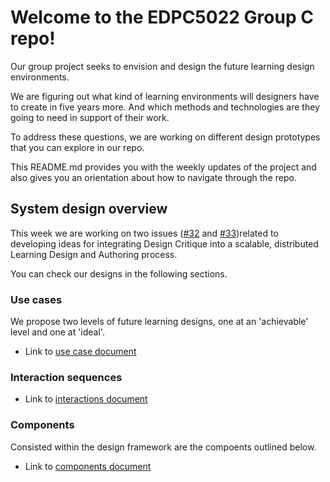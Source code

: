 Welcome to the EDPC5022 Group C repo!
=========================================
Our group project seeks to envision and design the future learning design environments. 

We are figuring out what kind of learning environments will designers have to create in five years more. And which methods and technologies are they going to need in support of their work.

To address these questions, we are working on different design prototypes that you can explore in our repo. 

This README.md provides you with the weekly updates of the project and also gives you an orientation about how to navigate through the repo.


## System design overview

This week we are working on two issues ([#32](https://github.sydney.edu.au/crli/EDPC5022-2019-TeamC/issues/32) and [#33](https://github.sydney.edu.au/crli/EDPC5022-2019-TeamC/issues/33))related to developing ideas for integrating Design Critique into a scalable, distributed Learning Design and Authoring process. 

You can check our designs in the following sections.

### Use cases

We propose two levels of future learning designs, one at an 'achievable' level and one at 'ideal'.

* Link to [use case document](https://github.sydney.edu.au/crli/EDPC5022-2019-TeamC/blob/master/Use-cases.md)  

### Interaction sequences

* Link to [interactions document](https://github.sydney.edu.au/crli/EDPC5022-2019-TeamC/blob/master/Interactions.md)

### Components

Consisted within the design framework are the compoents outlined below.

* Link to [components document](https://github.sydney.edu.au/crli/EDPC5022-2019-TeamC/blob/master/Components.md)


